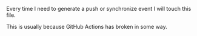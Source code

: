 Every time I need to generate a push or synchronize event I will touch this file.

This is usually because GitHub Actions has broken in some way.

